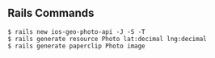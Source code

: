 ## Rails Commands

``` shell
$ rails new ios-geo-photo-api -J -S -T
$ rails generate resource Photo lat:decimal lng:decimal
$ rails generate paperclip Photo image
```